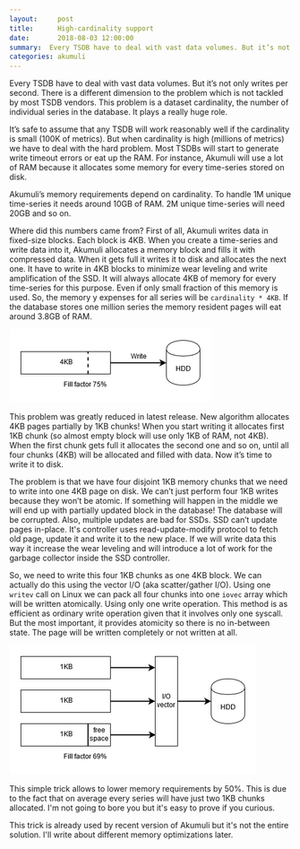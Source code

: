 ```yaml
---
layout:     post
title:      High-cardinality support
date:       2018-08-03 12:00:00
summary:  Every TSDB have to deal with vast data volumes. But it’s not only writes per second. There is a different dimension to the problem which is not tackled by most TSDB vendors. This problem is a dataset cardinality, the number of...
categories: akumuli
---
```


Every TSDB have to deal with vast data volumes. But it’s not only writes per second. 
There is a different dimension to the problem which is not tackled by most TSDB vendors. 
This problem is a dataset cardinality, the number of individual series in the database. It plays a really huge role.

It’s safe to assume that any TSDB will work reasonably well if the cardinality is small (100K of metrics). But when cardinality is high (millions of metrics) we have to deal with the hard problem. Most TSDBs will start to generate write timeout errors or eat up the RAM. For instance, Akumuli will use a lot of RAM because it allocates some memory for every time-series stored on disk.

Akumuli’s memory requirements depend on cardinality. To handle 1M unique time-series it needs around 10GB of RAM. 2M unique time-series will need 20GB and so on. 

Where did this numbers came from? First of all, Akumuli writes data in fixed-size blocks. Each block is 4KB. When you create a time-series and write data into it, Akumuli allocates a memory block and fills it with compressed data. When it gets full it writes it to disk and allocates the next one. It have to write in 4KB blocks to minimize wear leveling and write amplification of the SSD. It will always allocate 4KB of memory for every time-series for this purpose. Even if only small fraction of this memory is used. So, the memory y expenses for all series will be `cardinality * 4KB`. If the database stores one million series the memory resident pages will eat around 3.8GB of RAM.

![4KB page write](/images/4KB-page.png)

This problem was greatly reduced in latest release. New algorithm allocates 4KB pages partially by 1KB chunks! When you start writing it allocates first 1KB chunk (so almost empty block will use only 1KB of RAM, not 4KB). When the first chunk gets full it allocates the second one and so on, until all four chunks (4KB) will be allocated and filled with data. Now it’s time to write it to disk.

The problem is that we have four disjoint 1KB memory chunks that we need to write into one 4KB page on disk. We can’t just perform four 1KB writes because they won’t be atomic. If something will happen in the middle we will end up with partially updated block in the database! The database will be corrupted. Also, multiple updates are bad for SSDs. SSD can’t update pages in-place. It's controller uses read-update-modify protocol to fetch old page, update it and write it to the new place. If we will write data this way it increase the wear leveling and will introduce a lot of work for the garbage collector inside the SSD controller.

So, we need to write this four 1KB chunks as one 4KB block. We can actually do this using the vector I/O (aka scatter/gather I/O). Using one `writev` call on Linux we can pack all four chunks into one `iovec` array which will be written atomically. Using only one write operation. This method is as efficient as ordinary write operation given that it involves only one syscall. But the most important, it provides atomicity so there is no in-between state. The page will be written completely or not written at all.

![4KB page by 1KB chunks](/images/1KB-page.png)

This simple trick allows to lower memory requirements by 50%. This is due to the fact that on average every series will have just two 1KB chunks allocated. I'm not going to bore you but it's easy to prove if you curious.

This trick is already used by recent version of Akumuli but it's not the entire solution. I'll write about different memory optimizations later.
